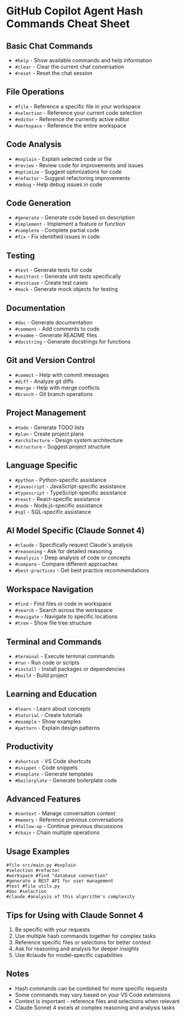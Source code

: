 # GitHub Copilot Agent Hash Commands Cheat Sheet

## Basic Chat Commands
- `#help` - Show available commands and help information
- `#clear` - Clear the current chat conversation
- `#reset` - Reset the chat session

## File Operations
- `#file` - Reference a specific file in your workspace
- `#selection` - Reference your current code selection
- `#editor` - Reference the currently active editor
- `#workspace` - Reference the entire workspace

## Code Analysis
- `#explain` - Explain selected code or file
- `#review` - Review code for improvements and issues
- `#optimize` - Suggest optimizations for code
- `#refactor` - Suggest refactoring improvements
- `#debug` - Help debug issues in code

## Code Generation
- `#generate` - Generate code based on description
- `#implement` - Implement a feature or function
- `#complete` - Complete partial code
- `#fix` - Fix identified issues in code

## Testing
- `#test` - Generate tests for code
- `#unittest` - Generate unit tests specifically
- `#testcase` - Create test cases
- `#mock` - Generate mock objects for testing

## Documentation
- `#doc` - Generate documentation
- `#comment` - Add comments to code
- `#readme` - Generate README files
- `#docstring` - Generate docstrings for functions

## Git and Version Control
- `#commit` - Help with commit messages
- `#diff` - Analyze git diffs
- `#merge` - Help with merge conflicts
- `#branch` - Git branch operations

## Project Management
- `#todo` - Generate TODO lists
- `#plan` - Create project plans
- `#architecture` - Design system architecture
- `#structure` - Suggest project structure

## Language Specific
- `#python` - Python-specific assistance
- `#javascript` - JavaScript-specific assistance
- `#typescript` - TypeScript-specific assistance
- `#react` - React-specific assistance
- `#node` - Node.js-specific assistance
- `#sql` - SQL-specific assistance

## AI Model Specific (Claude Sonnet 4)
- `#claude` - Specifically request Claude's analysis
- `#reasoning` - Ask for detailed reasoning
- `#analysis` - Deep analysis of code or concepts
- `#compare` - Compare different approaches
- `#best-practices` - Get best practice recommendations

## Workspace Navigation
- `#find` - Find files or code in workspace
- `#search` - Search across the workspace
- `#navigate` - Navigate to specific locations
- `#tree` - Show file tree structure

## Terminal and Commands
- `#terminal` - Execute terminal commands
- `#run` - Run code or scripts
- `#install` - Install packages or dependencies
- `#build` - Build project

## Learning and Education
- `#learn` - Learn about concepts
- `#tutorial` - Create tutorials
- `#example` - Show examples
- `#pattern` - Explain design patterns

## Productivity
- `#shortcut` - VS Code shortcuts
- `#snippet` - Code snippets
- `#template` - Generate templates
- `#boilerplate` - Generate boilerplate code

## Advanced Features
- `#context` - Manage conversation context
- `#memory` - Reference previous conversations
- `#follow-up` - Continue previous discussions
- `#chain` - Chain multiple operations

## Usage Examples
```
#file src/main.py #explain
#selection #refactor
#workspace #find "database connection"
#generate a REST API for user management
#test #file utils.py
#doc #selection
#claude #analysis of this algorithm's complexity
```

## Tips for Using with Claude Sonnet 4
1. Be specific with your requests
2. Use multiple hash commands together for complex tasks
3. Reference specific files or selections for better context
4. Ask for reasoning and analysis for deeper insights
5. Use #claude for model-specific capabilities

## Notes
- Hash commands can be combined for more specific requests
- Some commands may vary based on your VS Code extensions
- Context is important - reference files and selections when relevant
- Claude Sonnet 4 excels at complex reasoning and analysis tasks
